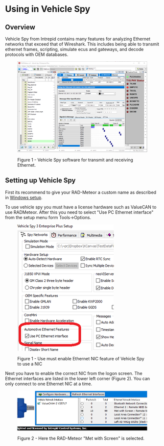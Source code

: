 # Using in Vehicle Spy

## Overview

Vehicle Spy from Intrepid contains many features for analyzing Ethernet networks that exceed that of Wireshark. This includes being able to transmit ethernet frames, scripting, simulate ecus and gateways, and decode protocols with OEM databases.

<figure><img src="../.gitbook/assets/vehicle_spy_status.png" alt=""><figcaption><p>Figure 1 -  Vehicle Spy software for transmit and receiving Ethernet.</p></figcaption></figure>



## Setting up Vehicle Spy

First its recommend to give your RAD-Meteor a custom name as described in [Windows setup](./).

To use vehicle spy you must have a license hardware such as ValueCAN to use RADMeteor. After this you need to select "Use PC Ethernet interface" from the setup menu form Tools->Options.

<figure><img src="../.gitbook/assets/VSPYSetup.png" alt=""><figcaption><p>Figure 1 - Use must enable Ethernet NIC feature of Vehicle Spy to use a NIC</p></figcaption></figure>

Next you have to enable the correct NIC from the logon screen. The Ethernet interfaces are listed in the lower left corner (Figure 2). You can only connect to one Ethernet NIC at a time.

<figure><img src="../.gitbook/assets/met-in-vspy.png" alt=""><figcaption><p>Figure 2 - Here the RAD-Meteor "Met with Screen" is selected.</p></figcaption></figure>
